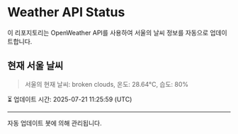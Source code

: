 
# Weather API Status

이 리포지토리는 OpenWeather API를 사용하여 서울의 날씨 정보를 자동으로 업데이트합니다.

## 현재 서울 날씨
> 서울의 현재 날씨: broken clouds, 온도: 28.64°C, 습도: 80%

⏳ 업데이트 시간: 2025-07-21 11:25:59 (UTC)

---
자동 업데이트 봇에 의해 관리됩니다.
